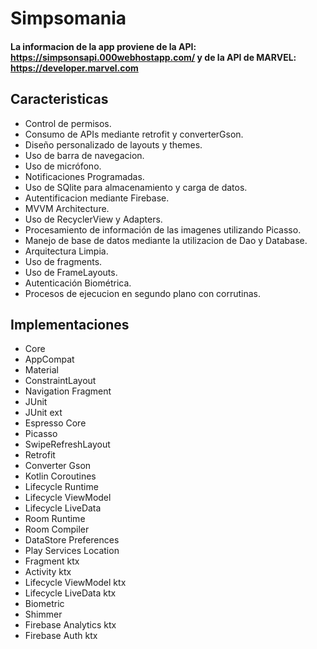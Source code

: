 # Simpsomania 
#### La informacion de la app proviene de la API: https://simpsonsapi.000webhostapp.com/ y de la API de MARVEL: https://developer.marvel.com
## Caracteristicas 
* Control de permisos.
* Consumo de APIs mediante retrofit y converterGson.
* Diseño personalizado de layouts y themes.
* Uso de barra de navegacion.
* Uso de micrófono.
* Notificaciones Programadas.
* Uso de SQlite para almacenamiento y carga de datos.
* Autentificacion mediante Firebase.
* MVVM Architecture.
* Uso de RecyclerView y Adapters.
* Procesamiento de información de las imagenes utilizando Picasso.
* Manejo de base de datos mediante la utilizacion de Dao y Database.
* Arquitectura Limpia.
* Uso de fragments.
* Uso de FrameLayouts.
* Autenticación Biométrica.
* Procesos de ejecucion en segundo plano con corrutinas.

  
## Implementaciones
* Core
* AppCompat
* Material
* ConstraintLayout
* Navigation Fragment
* JUnit
* JUnit ext
* Espresso Core
* Picasso
* SwipeRefreshLayout
* Retrofit
* Converter Gson
* Kotlin Coroutines
* Lifecycle Runtime
* Lifecycle ViewModel
* Lifecycle LiveData
* Room Runtime
* Room Compiler
* DataStore Preferences
* Play Services Location
* Fragment ktx
* Activity ktx
* Lifecycle ViewModel ktx
* Lifecycle LiveData ktx
* Biometric
* Shimmer
* Firebase Analytics ktx          
* Firebase Auth ktx
